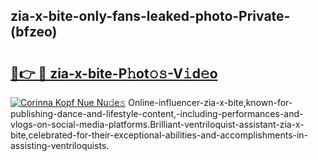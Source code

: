 ## zia-x-bite-only-fans​-leaked-photo​-Private-(bfzeo)


# <h2><a href="https://mediaupload.pro?title=zia-x-bite&ref=git">🔗👉 🔴 zia-x-bite-P𝚑ot𝚘𝚜-V𝚒d𝚎o</a></h2>

[![Corinna Kopf Nue Nu𝚍e𝚜](https://i.imgur.com/0qMVB7G.gif)](https://mediaupload.pro?title=zia-x-bite&ref=git)
Online-influencer-zia-x-bite,known-for-publishing-dance-and-lifestyle-content,-including-performances-and-vlogs-on-social-media-platforms.Brilliant-ventriloquist-assistant-zia-x-bite,celebrated-for-their-exceptional-abilities-and-accomplishments-in-assisting-ventriloquists.  